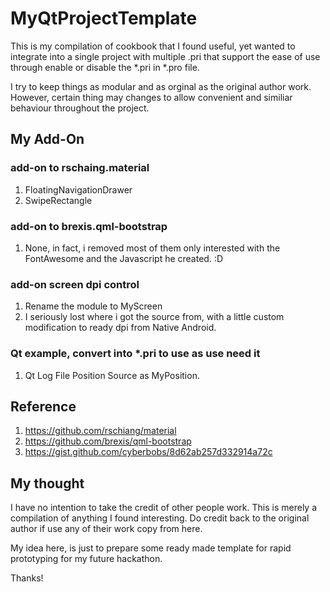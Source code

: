 # MyQtProjectTemplate
This is my compilation of cookbook that I found useful, yet wanted to integrate into a single project with multiple .pri that support the ease of use through enable or disable the *.pri in *.pro file.

I try to keep things as modular and as orginal as the original author work. However, certain thing may changes to allow convenient and similiar behaviour throughout the project.

## My Add-On
### add-on to rschaing.material
1. FloatingNavigationDrawer
2. SwipeRectangle

### add-on to brexis.qml-bootstrap
1. None, in fact, i removed most of them only interested with the FontAwesome and the Javascript he created. :D

### add-on screen dpi control
1. Rename the module to MyScreen
2. I seriously lost where i got the source from, with a little custom modification to ready dpi from Native Android.

### Qt example, convert into *.pri to use as use need it
1. Qt Log File Position Source as MyPosition. 

## Reference
1. https://github.com/rschiang/material
2. https://github.com/brexis/qml-bootstrap
3. https://gist.github.com/cyberbobs/8d62ab257d332914a72c

## My thought
I have no intention to take the credit of other people work. This is merely a compilation of anything I found interesting. Do credit back to the original author if use any of their work copy from here.

My idea here, is just to prepare some ready made template for rapid prototyping for my future hackathon.

Thanks!
